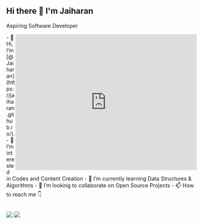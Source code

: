 ## Hi there 👋 I'm Jaiharan

Aspiring Software Developer
<iframe src="https://giphy.com/embed/qgQUggAC3Pfv687qPC" align="right" width="480" height="360" frameBorder="0" class="giphy-embed" allowFullScreen></iframe>
- 👋 Hi, I’m [@Jaiharan](https://jaiharan.github.io/).
- 👀 I’m interested in Codes and Content Creation
- 🌱 I’m currently learning Data Structures & Algorithms
- 💞️ I’m looking to collaborate on Open Source Projects
- 📫 How to reach me 👇

  <br /> [<img src="https://img.shields.io/badge/Twitter-1DA1F2?style=for-the-badge&logo=twitter&logoColor=white" />](https://twitter.com/Jaiharan_725) [<img src="https://img.shields.io/badge/LinkedIn-0077B5?style=for-the-badge&logo=linkedin&logoColor=white" />](https://www.linkedin.com/in/jaiharan-s/)


<!---
Jaiharan/Jaiharan is a ✨ special ✨ repository because its `README.md` (this file) appears on your GitHub profile.
You can click the Preview link to take a look at your changes.
--->
